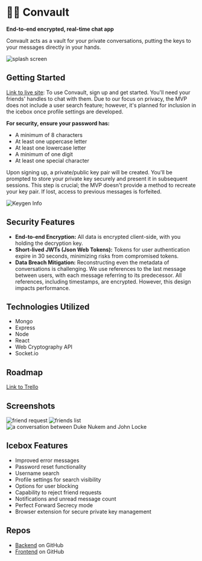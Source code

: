 # 💬🔐 Convault
**End-to-end encrypted, real-time chat app**

Convault acts as a vault for your private conversations, putting the keys to your messages directly in your hands.

![splash screen](https://i.imgur.com/aAOXSvn.png)

## Getting Started
[Link to live site](https://convault-d603666b3d0b.herokuapp.com/): To use Convault, sign up and get started. You'll need your friends' handles to chat with them. Due to our focus on privacy, the MVP does not include a user search feature; however, it's planned for inclusion in the icebox once profile settings are developed.

**For security, ensure your password has:**
+ A minimum of 8 characters
+ At least one uppercase letter
+ At least one lowercase letter
+ A minimum of one digit
+ At least one special character

Upon signing up, a private/public key pair will be created. You'll be prompted to store your private key securely and present it in subsequent sessions. This step is crucial; the MVP doesn't provide a method to recreate your key pair. If lost, access to previous messages is forfeited.

![Keygen Info](https://i.imgur.com/xhQcagz.png)

## Security Features
+ **End-to-end Encryption:** All data is encrypted client-side, with you holding the decryption key.
+ **Short-lived JWTs (Json Web Tokens):** Tokens for user authentication expire in 30 seconds, minimizing risks from compromised tokens.
+ **Data Breach Mitigation:** Reconstructing even the metadata of conversations is challenging. We use references to the last message between users, with each message referring to its predecessor. All references, including timestamps, are encrypted. However, this design impacts performance.

## Technologies Utilized
+ Mongo
+ Express
+ Node
+ React
+ Web Cryptography API
+ Socket.io

## Roadmap
[Link to Trello](https://trello.com/b/zaAZv1KH/convault)

## Screenshots
![friend request](https://i.imgur.com/hrpHbqmm.png)
![friends list](https://i.imgur.com/onwZbvgm.png)
![a conversation between Duke Nukem and John Locke](https://i.imgur.com/kxlzo9w.png)

## Icebox Features
+ Improved error messages
+ Password reset functionality
+ Username search
+ Profile settings for search visibility
+ Options for user blocking
+ Capability to reject friend requests
+ Notifications and unread message count
+ Perfect Forward Secrecy mode
+ Browser extension for secure private key management

## Repos
+ [Backend](https://github.com/cango91/convault-backend) on GitHub
+ [Frontend](https://github.com/cango91/convault-frontend) on GitHub
